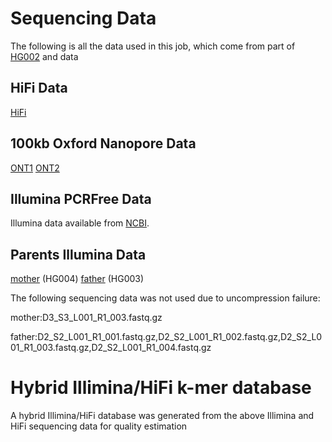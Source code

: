 # Sequencing Data
The following is all the data used in this job, which come from part of [HG002](https://github.com/marbl/HG002/blob/main/Sequencing_data.md) and data 

## HiFi Data 
[HiFi](https://ftp-trace.ncbi.nlm.nih.gov/giab/ftp/data/AshkenazimTrio/HG002_NA24385_son/NIST_Illumina_2x250bps/)
## 100kb Oxford Nanopore Data
[ONT1](https://s3-us-west-2.amazonaws.com/human-pangenomics/NHGRI_UCSC_panel/HG002/hpp_HG002_NA24385_son_v1/nanopore/downsampled/greater_than_100kb/HG002_giab_ULfastqs_guppy3.2.4_lt100kb.fastq.gz)
[ONT2](https://s3-us-west-2.amazonaws.com/human-pangenomics/NHGRI_UCSC_panel/HG002/hpp_HG002_NA24385_son_v1/nanopore/downsampled/greater_than_100kb/HG002_ucsc_ONT_lt100kb.fastq.gz)


## Illumina PCRFree Data
Illumina data available from [NCBI](https://ftp-trace.ncbi.nlm.nih.gov/giab/ftp/data/AshkenazimTrio/HG002_NA24385_son/NIST_Illumina_2x250bps/).

## Parents Illumina Data
[mother](https://ftp-trace.ncbi.nlm.nih.gov/giab/ftp/data/AshkenazimTrio/HG004_NA24143_mother/NIST_Illumina_2x250bps/reads/) (HG004)
[father](https://ftp-trace.ncbi.nlm.nih.gov/giab/ftp/data/AshkenazimTrio/HG003_NA24149_father/NIST_Illumina_2x250bps/reads/) (HG003)

The following sequencing data was not used due to uncompression failure:

mother:D3_S3_L001_R1_003.fastq.gz

father:D2_S2_L001_R1_001.fastq.gz,D2_S2_L001_R1_002.fastq.gz,D2_S2_L001_R1_003.fastq.gz,D2_S2_L001_R1_004.fastq.gz

# Hybrid Illimina/HiFi k-mer database
A hybrid Illimina/HiFi database was generated from the above Illimina and HiFi sequencing data for quality estimation 
